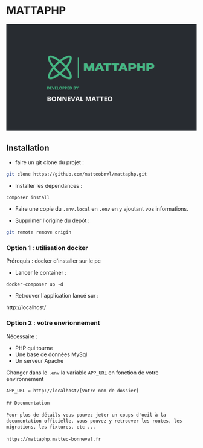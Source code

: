 # MATTAPHP
![](/public/images/mattaphp.png)
## Installation

- faire un git clone du projet :
```bash
git clone https://github.com/matteobnvl/mattaphp.git
```

- Installer les dépendances :

```shell
composer install
```

- Faire une copie du `.env.local` en `.env` en y ajoutant vos informations.

- Supprimer l'origine du depôt :

```bash
git remote remove origin
```

### Option 1 : utilisation docker

Prérequis : docker d'installer sur le pc

 - Lancer le container :

```shell
docker-composer up -d
```

- Retrouver l'application lancé sur :

http://localhost/

### Option 2 : votre envrionnement

Nécessaire : 

 - PHP qui tourne 
 - Une base de données MySql 
 - Un serveur Apache

Changer dans le `.env` la variable `APP_URL` en fonction de votre environnement
```
APP_URL = http://localhost/[Votre nom de dossier]

## Documentation

Pour plus de détails vous pouvez jeter un coups d'oeil à la documentation officielle, vous pouvez y retrouver les routes, les migrations, les fixtures, etc ...

https://mattaphp.matteo-bonneval.fr
